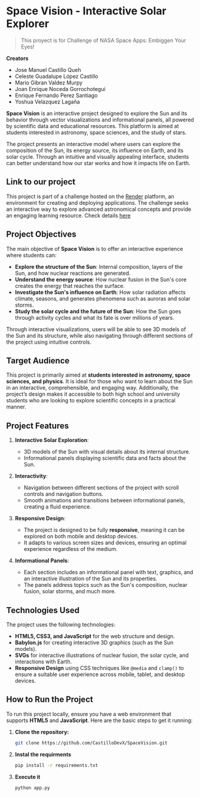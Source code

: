   # Space Vision - Interactive Solar Explorer
> This proyect is for Challenge of NASA Space Apps: Embiggen Your Eyes!

**Creators**
- Jose Manuel Castillo Queh
- Celeste Guadalupe López Castillo
- Mario Gibran Valdez Murpy
- Joan Enrique Noceda Gorrochotegui
- Enrique Fernando Perez Santiago
- Yoshua Velazquez Lagaña

**Space Vision** is an interactive project designed to explore the Sun and its behavior through vector visualizations and informational panels, all powered by scientific data and educational resources. This platform is aimed at students interested in astronomy, space sciences, and the study of stars.

The project presents an interactive model where users can explore the composition of the Sun, its energy source, its influence on Earth, and its solar cycle. Through an intuitive and visually appealing interface, students can better understand how our star works and how it impacts life on Earth.

## Link to our project

This project is part of a challenge hosted on the [Render](https://spacevision.onrender.com) platform, an environment for creating and deploying applications. The challenge seeks an interactive way to explore advanced astronomical concepts and provide an engaging learning resource. Check details [here](https://www.spaceappschallenge.org/2025/challenges/embiggen-your-eyes/)

## Project Objectives

The main objective of **Space Vision** is to offer an interactive experience where students can:

* **Explore the structure of the Sun**: Internal composition, layers of the Sun, and how nuclear reactions are generated.
* **Understand the energy source**: How nuclear fusion in the Sun's core creates the energy that reaches the surface.
* **Investigate the Sun's influence on Earth**: How solar radiation affects climate, seasons, and generates phenomena such as auroras and solar storms.
* **Study the solar cycle and the future of the Sun**: How the Sun goes through activity cycles and what its fate is over millions of years.

Through interactive visualizations, users will be able to see 3D models of the Sun and its structure, while also navigating through different sections of the project using intuitive controls.

## Target Audience

This project is primarily aimed at **students interested in astronomy, space sciences, and physics**. It is ideal for those who want to learn about the Sun in an interactive, comprehensible, and engaging way. Additionally, the project’s design makes it accessible to both high school and university students who are looking to explore scientific concepts in a practical manner.

## Project Features

1. **Interactive Solar Exploration**:

   * 3D models of the Sun with visual details about its internal structure.
   * Informational panels displaying scientific data and facts about the Sun.

2. **Interactivity**:

   * Navigation between different sections of the project with scroll controls and navigation buttons.
   * Smooth animations and transitions between informational panels, creating a fluid experience.

3. **Responsive Design**:

   * The project is designed to be fully **responsive**, meaning it can be explored on both mobile and desktop devices.
   * It adapts to various screen sizes and devices, ensuring an optimal experience regardless of the medium.

4. **Informational Panels**:

   * Each section includes an informational panel with text, graphics, and an interactive illustration of the Sun and its properties.
   * The panels address topics such as the Sun's composition, nuclear fusion, solar storms, and much more.

## Technologies Used

The project uses the following technologies:

* **HTML5, CSS3, and JavaScript** for the web structure and design.
* **Babylon.js** for creating interactive 3D graphics (such as the Sun models).
* **SVGs** for interactive illustrations of nuclear fusion, the solar cycle, and interactions with Earth.
* **Responsive Design** using CSS techniques like `@media` and `clamp()` to ensure a suitable user experience across mobile, tablet, and desktop devices.

## How to Run the Project

To run this project locally, ensure you have a web environment that supports **HTML5** and **JavaScript**. Here are the basic steps to get it running:

1. **Clone the repository:**

   ```bash
   git clone https://github.com/CastilloDevX/SpaceVision.git
   ```
2. **Instal the requirments**
    
    ```bash
    pip install -r requirements.txt
    ```

3. **Execute it**
    ```bash
    python app.py
    ```
